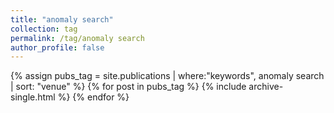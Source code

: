 ```yaml
---
title: "anomaly search"
collection: tag
permalink: /tag/anomaly search
author_profile: false
---
```

{% assign pubs_tag = site.publications | where:"keywords", anomaly search | sort: "venue" %}
{% for post in pubs_tag %}
  {% include archive-single.html %}
{% endfor %}